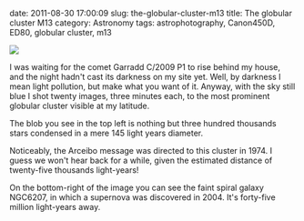 date: 2011-08-30 17:00:09
slug: the-globular-cluster-m13
title: The globular cluster M13
category: Astronomy
tags: astrophotography, Canon450D, ED80, globular cluster, m13

[![][1]][1]

I was waiting for the comet Garradd C/2009 P1 to rise behind my house, and the
night hadn't cast its darkness on my site yet. Well, by darkness I mean light
pollution, but make what you want of it. Anyway, with the sky still blue I shot
twenty images, three minutes each, to the most prominent globular cluster
visible at my latitude.

The blob you see in the top left is nothing but three hundred thousands stars
condensed in a mere 145 light years diameter.

Noticeably, the Arceibo message was directed to this cluster in 1974. I guess
we won't hear back for a while, given the estimated distance of twenty-five
thousands light-years!

On the bottom-right of the image you can see the faint spiral galaxy NGC6207,
in which a supernova was discovered in 2004. It's forty-five million
light-years away.

[1]: |filename|/images/2011_m13.jpg
